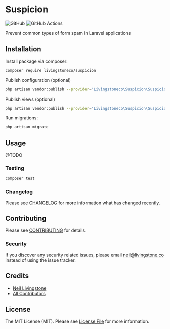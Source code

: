 # Suspicion

![GitHub](https://img.shields.io/github/license/livingstoneco/suspicion?label=License)
![GitHub Actions](https://github.com/livingstoneco/suspicion/actions/workflows/main.yml/badge.svg)

Prevent common types of form spam in Laravel applications

## Installation

Install package via composer:

```bash
composer require livingstoneco/suspicion
```

Publish configuration (optional)

```bash
php artisan vendor:publish --provider="Livingstoneco\Suspicion\SuspicionServiceProvider" --tag="config"
```

Publish views (optional)

```bash
php artisan vendor:publish --provider="Livingstoneco\Suspicion\SuspicionServiceProvider" --tag="views"
```

Run migrations:

```bash
php artisan migrate
```

## Usage

@TODO


### Testing

```bash
composer test
```

### Changelog

Please see [CHANGELOG](CHANGELOG.md) for more information what has changed recently.

## Contributing

Please see [CONTRIBUTING](CONTRIBUTING.md) for details.

### Security

If you discover any security related issues, please email neil@livingstone.co instead of using the issue tracker.

## Credits

-   [Neil Livingstone](https://github.com/nlivingstone)
-   [All Contributors](../../contributors)

## License

The MIT License (MIT). Please see [License File](LICENSE.md) for more information.

